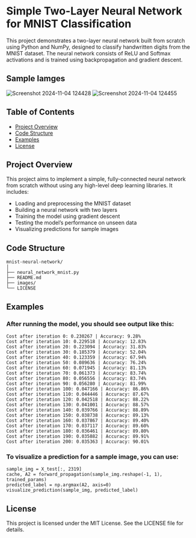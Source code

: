 # Simple Two-Layer Neural Network for MNIST Classification

This project demonstrates a two-layer neural network built from scratch using Python and NumPy, designed to classify handwritten digits from the MNIST dataset. The neural network consists of ReLU and Softmax activations and is trained using backpropagation and gradient descent.

## Sample Iamges

![Screenshot 2024-11-04 124428](https://github.com/user-attachments/assets/1e84594d-d1c0-4399-9eb5-712ed470ba70) ![Screenshot 2024-11-04 124455](https://github.com/user-attachments/assets/925232de-72d4-4712-a140-e8aa41ecfcbe)


## Table of Contents

- [Project Overview](#project-overview)
- [Code Structure](#code-structure)
- [Examples](#examples)
- [License](#license)

## Project Overview

This project aims to implement a simple, fully-connected neural network from scratch without using any high-level deep learning libraries. It includes:
- Loading and preprocessing the MNIST dataset
- Building a neural network with two layers
- Training the model using gradient descent
- Testing the model’s performance on unseen data
- Visualizing predictions for sample images

## Code Structure

    mnist-neural-network/
    │
    ├── neural_network_mnist.py  
    ├── README.md                
    ├── images/                  
    └── LICENSE                  

## Examples

### After running the model, you should see output like this:

    Cost after iteration 0: 0.230267 | Accuracy: 9.28%
    Cost after iteration 10: 0.229518 | Accuracy: 12.83%
    Cost after iteration 20: 0.223094 | Accuracy: 31.83%
    Cost after iteration 30: 0.185379 | Accuracy: 52.04%
    Cost after iteration 40: 0.123359 | Accuracy: 67.94%
    Cost after iteration 50: 0.089636 | Accuracy: 76.24%
    Cost after iteration 60: 0.071945 | Accuracy: 81.13%
    Cost after iteration 70: 0.061373 | Accuracy: 83.74%
    Cost after iteration 80: 0.056556 | Accuracy: 83.74%
    Cost after iteration 90: 0.056280 | Accuracy: 81.99%
    Cost after iteration 100: 0.047166 | Accuracy: 86.86%
    Cost after iteration 110: 0.044446 | Accuracy: 87.67%
    Cost after iteration 120: 0.042518 | Accuracy: 88.22%
    Cost after iteration 130: 0.041001 | Accuracy: 88.57%
    Cost after iteration 140: 0.039766 | Accuracy: 88.89%
    Cost after iteration 150: 0.038738 | Accuracy: 89.13%
    Cost after iteration 160: 0.037867 | Accuracy: 89.40%
    Cost after iteration 170: 0.037117 | Accuracy: 89.60%
    Cost after iteration 180: 0.036461 | Accuracy: 89.80%
    Cost after iteration 190: 0.035882 | Accuracy: 89.91%
    Cost after iteration 200: 0.035363 | Accuracy: 90.01%

### To visualize a prediction for a sample image, you can use:

    sample_img = X_test[:, 2319]
    cache, A2 = forward_propagation(sample_img.reshape(-1, 1), trained_params)
    predicted_label = np.argmax(A2, axis=0)
    visualize_prediction(sample_img, predicted_label)


## License 

This project is licensed under the MIT License. See the LICENSE file for details.

